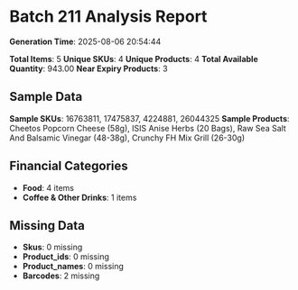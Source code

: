 # Batch 211 Analysis Report

**Generation Time**: 2025-08-06 20:54:44

**Total Items**: 5
**Unique SKUs**: 4
**Unique Products**: 4
**Total Available Quantity**: 943.00
**Near Expiry Products**: 3

## Sample Data
**Sample SKUs**: 16763811, 17475837, 4224881, 26044325
**Sample Products**: Cheetos Popcorn Cheese (58g), ISIS Anise Herbs (20 Bags), Raw Sea Salt And Balsamic Vinegar (48-38g), Crunchy FH Mix Grill (26-30g)

## Financial Categories
- **Food**: 4 items
- **Coffee & Other Drinks**: 1 items

## Missing Data
- **Skus**: 0 missing
- **Product_ids**: 0 missing
- **Product_names**: 0 missing
- **Barcodes**: 2 missing
